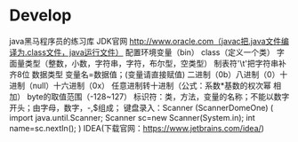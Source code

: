 # Develop
java黑马程序员的练习库
JDK官网	http://www.oracle.com（javac把.java文件编译为.class文件，java运行文件）
配置环境变量（bin）
class（定义一个类）
字面量类型（整数，小数，字符串，字符，布尔型，空类型）
制表符'\t'把字符串补齐8位
数据类型 变量名=数据值；(变量请直接赋值)
二进制（0b）八进制（0）十进制（null）十六进制（0x）
任意进制转十进制（公式：系数*基数的权次幂 相加）
byte的取值范围（-128~127）
标识符：类，方法，变量的名称；不能以数字开头；由字母，数字，-,$组成；
键盘录入：Scanner (ScannerDomeOne)
(
import java.until.Scanner;
Scanner sc=new Scanner(System.in);
int name=sc.nextIn();
)
IDEA(下载官网：https://www.jetbrains.com/idea/)
